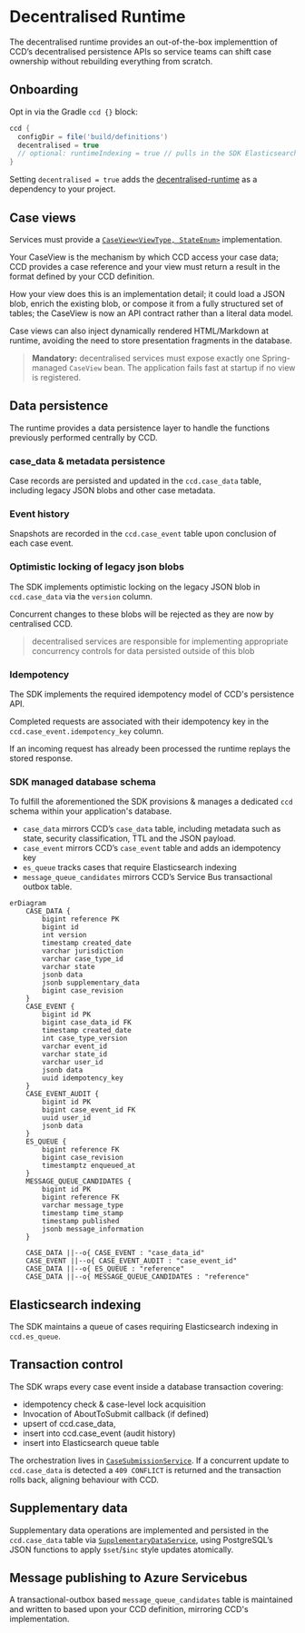 # Decentralised Runtime

The decentralised runtime provides an out-of-the-box implementtion of CCD’s decentralised persistence APIs so service
teams can shift case ownership without rebuilding everything from scratch.

## Onboarding

Opt in via the Gradle `ccd {}` block:

```groovy
ccd {
  configDir = file('build/definitions')
  decentralised = true
  // optional: runtimeIndexing = true // pulls in the SDK Elasticsearch indexer
}
```

Setting `decentralised = true` adds the [decentralised-runtime](../sdk/decentralised-runtime) as a dependency to your project.

## Case views

Services must provide a [`CaseView<ViewType, StateEnum>`](../sdk/decentralised-runtime/src/main/java/uk/gov/hmcts/ccd/sdk/CaseView.java)
implementation.

Your CaseView is the mechanism by which CCD access your case data; CCD provides a case reference and your view must return a result in the format defined by your CCD definition.

How your view does this is an implementation detail; it could load a JSON blob, enrich the existing blob, or compose it from a
fully structured set of tables; the CaseView is now an API contract rather than a literal data model.

Case views can also inject dynamically rendered HTML/Markdown at runtime, avoiding the need to store presentation
fragments in the database.

> **Mandatory:** decentralised services must expose exactly one Spring-managed `CaseView` bean. The application fails fast
> at startup if no view is registered.

## Data persistence

The runtime provides a data persistence layer to handle the functions previously performed centrally by CCD.

### case_data & metadata persistence

Case records are persisted and updated in the `ccd.case_data` table, including legacy JSON blobs and other case metadata.

### Event history

Snapshots are recorded in the `ccd.case_event` table upon conclusion of each case event.

### Optimistic locking of legacy json blobs

The SDK implements optimistic locking on the legacy JSON blob in `ccd.case_data` via the `version` column.

Concurrent changes to these blobs will be rejected as they are now by centralised CCD.

> decentralised services are responsible for implementing appropriate concurrency controls for data persisted outside of this blob


### Idempotency

The SDK implements the required idempotency model of CCD's persistence API.

Completed requests are associated with their idempotency key in the `ccd.case_event.idempotency_key` column.

If an incoming request has already been processed the runtime replays the stored response.

### SDK managed database schema

To fulfill the aforementioned the SDK provisions & manages a dedicated `ccd` schema within your application's database.

- `case_data` mirrors CCD’s `case_data` table, including metadata such as state, security classification, TTL and the JSON payload.
- `case_event` mirrors CCD’s `case_event` table and adds an idempotency key
- `es_queue` tracks cases that require Elasticsearch indexing 
- `message_queue_candidates` mirrors CCD’s Service Bus transactional outbox table.


```mermaid
erDiagram
    CASE_DATA {
        bigint reference PK
        bigint id
        int version
        timestamp created_date
        varchar jurisdiction
        varchar case_type_id
        varchar state
        jsonb data
        jsonb supplementary_data
        bigint case_revision
    }
    CASE_EVENT {
        bigint id PK
        bigint case_data_id FK
        timestamp created_date
        int case_type_version
        varchar event_id
        varchar state_id
        varchar user_id
        jsonb data
        uuid idempotency_key
    }
    CASE_EVENT_AUDIT {
        bigint id PK
        bigint case_event_id FK
        uuid user_id
        jsonb data
    }
    ES_QUEUE {
        bigint reference FK
        bigint case_revision
        timestamptz enqueued_at
    }
    MESSAGE_QUEUE_CANDIDATES {
        bigint id PK
        bigint reference FK
        varchar message_type
        timestamp time_stamp
        timestamp published
        jsonb message_information
    }

    CASE_DATA ||--o{ CASE_EVENT : "case_data_id"
    CASE_EVENT ||--o{ CASE_EVENT_AUDIT : "case_event_id"
    CASE_DATA ||--o{ ES_QUEUE : "reference"
    CASE_DATA ||--o{ MESSAGE_QUEUE_CANDIDATES : "reference"
```

## Elasticsearch indexing

The SDK maintains a queue of cases requiring Elasticsearch indexing in `ccd.es_queue`.


## Transaction control

The SDK wraps every case event inside a database transaction covering:

- idempotency check & case-level lock acquisition
- Invocation of AboutToSubmit callback (if defined)
- upsert of ccd.case_data,
- insert into ccd.case_event (audit history)
- insert into Elasticsearch queue table

The orchestration lives in [`CaseSubmissionService`](../sdk/decentralised-runtime/src/main/java/uk/gov/hmcts/ccd/sdk/impl/CaseSubmissionService.java). If a concurrent update to `ccd.case_data` is detected a `409 CONFLICT` is returned and the transaction rolls back, aligning behaviour with CCD.

## Supplementary data

Supplementary data operations are implemented and persisted in the `ccd.case_data` table via [`SupplementaryDataService`](../sdk/decentralised-runtime/src/main/java/uk/gov/hmcts/ccd/sdk/impl/SupplementaryDataService.java), using PostgreSQL’s JSON functions to apply `$set`/`$inc` style updates atomically.

## Message publishing to Azure Servicebus

A transactional-outbox based `message_queue_candidates` table is maintained and written to based upon your CCD definition, mirroring CCD's implementation.
